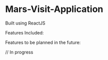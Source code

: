 # Mars-Visit-Application

Built using ReactJS

Features Included:

Features to be planned in the future:


// In progress
